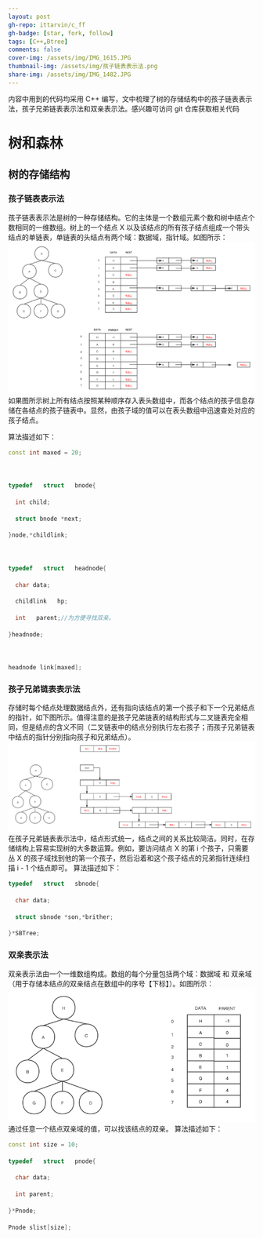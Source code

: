 ```yaml
---
layout: post
gh-repo: ittarvin/c_ff
gh-badge: [star, fork, follow]
tags: [C++,Btree]
comments: false
cover-img: /assets/img/IMG_1615.JPG
thumbnail-img: /assets/img/孩子链表表示法.png
share-img: /assets/img/IMG_1482.JPG
---
```

内容中用到的代码均采用 C++ 编写，文中梳理了树的存储结构中的孩子链表表示法，孩子兄弟链表表示法和双亲表示法。感兴趣可访问 git 仓库获取相关代码

# 树和森林
## 树的存储结构
### 孩子链表表示法
孩子链表表示法是树的一种存储结构。它的主体是一个数组元素个数和树中结点个数相同的一维数组。树上的一个结点 X 以及该结点的所有孩子结点组成一个带头结点的单链表，单链表的头结点有两个域：数据域，指针域。如图所示：
![孩子链表表示法.png](/assets/img/孩子链表表示法.png)
如果图所示树上所有结点按照某种顺序存入表头数组中，而各个结点的孩子信息存储在各结点的孩子链表中。显然，由孩子域的值可以在表头数组中迅速查处对应的孩子结点。

算法描述如下：
```cpp
const int maxed = 20;

  

typedef   struct   bnode{

  int child;

  struct bnode *next;

}node,*childlink;

  

typedef   struct   headnode{

  char data;

  childlink   hp;

  int   parent;//为方便寻找双亲。

}headnode;

  

headnode link[maxed];
```
### 孩子兄弟链表表示法
存储时每个结点处理数据结点外，还有指向该结点的第一个孩子和下一个兄弟结点的指针，如下图所示。值得注意的是孩子兄弟链表的结构形式与二叉链表完全相同，但是结点的含义不同（二叉链表中的结点分别执行左右孩子；而孩子兄弟链表中结点的指针分别指向孩子和兄弟结点）。
![孩子兄弟链表表示法.png](/assets/img/孩子兄弟链表表示法.png)
在孩子兄弟链表表示法中，结点形式统一，结点之间的关系比较简洁。同时，在存储结构上容易实现树的大多数运算。例如，要访问结点 X 的第 i 个孩子，只需要丛 X 的孩子域找到他的第一个孩子，然后沿着和这个孩子结点的兄弟指针连续扫描 i - 1 个结点即可。
算法描述如下：

```cpp
typedef   struct   sbnode{

  char data;

  struct sbnode *son,*brither;

}*SBTree;
```
### 双亲表示法
双亲表示法由一个一维数组构成。数组的每个分量包括两个域：数据域 和 双亲域（用于存储本结点的双亲结点在数组中的序号【下标】）。如图所示：
![双亲表示法.png](/assets/img/双亲表示法.png)
通过任意一个结点双亲域的值，可以找该结点的双亲。
算法描述如下：
```cpp
const int size = 10;

typedef   struct   pnode{

  char data;

  int parent;

}*Pnode;

Pnode slist[size];
```
